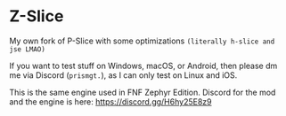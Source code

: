 # Z-Slice
My own fork of P-Slice with some optimizations `(literally h-slice and jse LMAO)`

If you want to test stuff on Windows, macOS, or Android, then please dm me via Discord (`prismgt.`), as I can only test on Linux and iOS.

This is the same engine used in FNF Zephyr Edition. Discord for the mod and the engine is here: https://discord.gg/H6hy25E8z9
